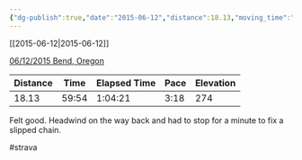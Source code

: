 ```yaml
---
{"dg-publish":true,"date":"2015-06-12","distance":18.13,"moving_time":"59:54","elapsed_time":"1:04:21","pace":"3:18","total_elevation_gain":274,"url":"https://www.strava.com/activities/324197730","permalink":"/01-personal/strava/2015-06-12-06-12-2015-bend-oregon/","dgPassFrontmatter":true}
---
```



[[2015-06-12\|2015-06-12]]

[06/12/2015 Bend, Oregon](https://www.strava.com/activities/324197730)

| Distance | Time  | Elapsed Time | Pace | Elevation |
| -------- | ----- | ------------ | ---- | --------- |
| 18.13    | 59:54 | 1:04:21      | 3:18 | 274       |


Felt good. Headwind on the way back and had to stop for a minute to fix a slipped chain.

#strava
